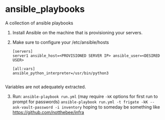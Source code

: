 # ansible_playbooks
A collection of ansible playbooks 

1. Install Ansible on the machine that is provisioning your servers.

2. Make sure to configure your /etc/ansible/hosts

    ```
    [servers]                                                
    server1 ansible_host=<PROVISIONED SERVER IP> ansible_user=<DESIRED USER>  
                                                            
    [all:vars]                                               
    ansible_python_interpreter=/usr/bin/python3              
                                                            
    ```

Variables are not adequately extracted.

3. Run:
`ansible-playbook run.yml`
(may require `-kK` options for first run to prompt for passwords)
`ansible-playbook run.yml -t frigate -kK --ask-vault-password -i inventory`
hoping to someday be something like https://github.com/notthebee/infra
